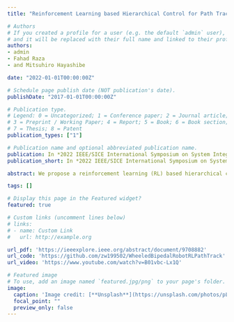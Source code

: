 ```yaml
---
title: "Reinforcement Learning based Hierarchical Control for Path Tracking of a Wheeled Bipedal Robot with Sim-to-Real Framework"

# Authors
# If you created a profile for a user (e.g. the default `admin` user), write the username (folder name) here 
# and it will be replaced with their full name and linked to their profile.
authors:
- admin
- Fahad Raza
- and Mitsuhiro Hayashibe

date: "2022-01-01T00:00:00Z"

# Schedule page publish date (NOT publication's date).
publishDate: "2017-01-01T00:00:00Z"

# Publication type.
# Legend: 0 = Uncategorized; 1 = Conference paper; 2 = Journal article;
# 3 = Preprint / Working Paper; 4 = Report; 5 = Book; 6 = Book section;
# 7 = Thesis; 8 = Patent
publication_types: ["1"]

# Publication name and optional abbreviated publication name.
publication: In *2022 IEEE/SICE International Symposium on System Integration (SII)*
publication_short: In *2022 IEEE/SICE International Symposium on System Integration (SII)*

abstract: We propose a reinforcement learning (RL) based hierarchical control framework for path tracking of a wheeled bipedal robot. The framework consists of three control levels. 1) The high-level RL is used to obtain an optimal policy through trial and error in a simulated environment. 2) The middle-level Lyapunov-based non-linear controller is utilized to track a desired line with strong robustness and high stability. 3) The low-level PID-based controller is implemented to simultaneously achieve both balancing and velocity tracking for a physical wheeled bipedal robot in real world. Thanks to the middle-level controller, the offline trained policy in simulation can be directly employed on the physical robot in real time without tuning any parameters. Moreover, the high-level policy network is able to improve optimality and generality for the task of path tracking, as well to avoid the cumbersome process of manually tuning control gains. The experiment results in both simulation and real world demonstrate that the proposed hierarchical control framework can achieve quick, robust, and stable path tracking for a wheeled bipedal robot.

tags: []

# Display this page in the Featured widget?
featured: true

# Custom links (uncomment lines below)
# links:
# - name: Custom Link
#   url: http://example.org

url_pdf: 'https://ieeexplore.ieee.org/abstract/document/9708882'
url_code: 'https://github.com/zw199502/WheeledBipedalRobotRLPathTrack'
url_video: 'https://www.youtube.com/watch?v=B01vbc-Lx1Q'

# Featured image
# To use, add an image named `featured.jpg/png` to your page's folder. 
image:
  caption: 'Image credit: [**Unsplash**](https://unsplash.com/photos/pLCdAaMFLTE)'
  focal_point: ""
  preview_only: false
---
```




